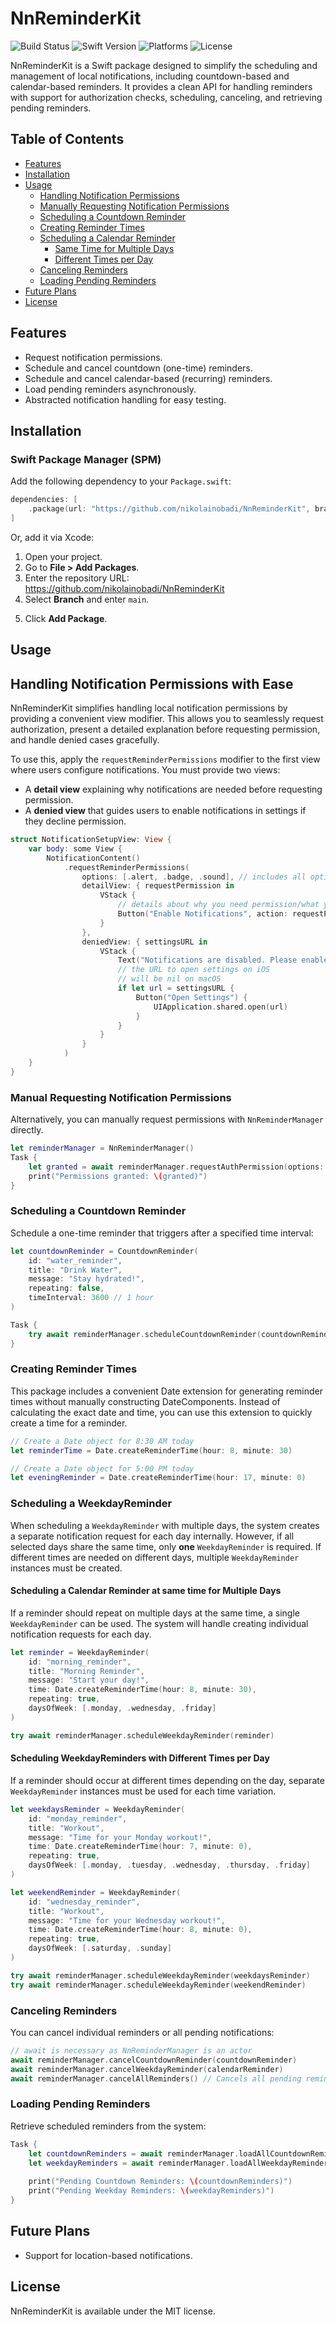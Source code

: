 # NnReminderKit

![Build Status](https://github.com/nikolainobadi/NnReminderKit/actions/workflows/ci.yml/badge.svg)
![Swift Version](https://badgen.net/badge/swift/6.0%2B/purple)
![Platforms](https://img.shields.io/badge/platforms-iOS%2017%20%2B%20%7C%20macOS%2012%20%2B-blue)
![License](https://img.shields.io/badge/license-MIT-lightgray)

NnReminderKit is a Swift package designed to simplify the scheduling and management of local notifications, including countdown-based and calendar-based reminders. It provides a clean API for handling reminders with support for authorization checks, scheduling, canceling, and retrieving pending reminders.

## Table of Contents
- [Features](#features)  
- [Installation](#installation)  
- [Usage](#usage)  
  - [Handling Notification Permissions](#handling-notification-permissions-with-ease)  
  - [Manually Requesting Notification Permissions](#manual-requesting-notification-permissions)  
  - [Scheduling a Countdown Reminder](#scheduling-a-countdown-reminder)  
  - [Creating Reminder Times](#creating-reminder-times)  
  - [Scheduling a Calendar Reminder](#scheduling-a-calendar-reminder)  
    - [Same Time for Multiple Days](#scheduling-a-calendar-reminder-at-same-time-for-multiple-days)  
    - [Different Times per Day](#scheduling-calendar-reminders-with-different-times-per-day)  
  - [Canceling Reminders](#canceling-reminders)  
  - [Loading Pending Reminders](#loading-pending-reminders)  
- [Future Plans](#future-plans)  
- [License](#license)  

## Features
- Request notification permissions.
- Schedule and cancel countdown (one-time) reminders.
- Schedule and cancel calendar-based (recurring) reminders.
- Load pending reminders asynchronously.
- Abstracted notification handling for easy testing.

## Installation

### Swift Package Manager (SPM)
Add the following dependency to your `Package.swift`:

```swift
dependencies: [
    .package(url: "https://github.com/nikolainobadi/NnReminderKit", branch: "main")
]
```
Or, add it via Xcode:  
1. Open your project.  
2. Go to **File > Add Packages**.  
3. Enter the repository URL:  
   https://github.com/nikolainobadi/NnReminderKit  
4. Select **Branch** and enter `main`.  
<!--4. Select **Up to Next Major Version** and enter `1.0.0`.  -->
5. Click **Add Package**.  

## Usage

## Handling Notification Permissions with Ease  

NnReminderKit simplifies handling local notification permissions by providing a convenient view modifier. This allows you to seamlessly request authorization, present a detailed explanation before requesting permission, and handle denied cases gracefully.  

To use this, apply the `requestReminderPermissions` modifier to the first view where users configure notifications. You must provide two views:  
- A **detail view** explaining why notifications are needed before requesting permission.  
- A **denied view** that guides users to enable notifications in settings if they decline permission.  

```swift
struct NotificationSetupView: View {
    var body: some View {
        NotificationContent()
            .requestReminderPermissions(
                options: [.alert, .badge, .sound], // includes all options by default
                detailView: { requestPermission in
                    VStack {
                        // details about why you need permission/what you will use it for
                        Button("Enable Notifications", action: requestPermission)
                    }
                },
                deniedView: { settingsURL in 
                    VStack {
                        Text("Notifications are disabled. Please enable them in settings.")
                        // the URL to open settings on iOS
                        // will be nil on macOS
                        if let url = settingsURL {
                            Button("Open Settings") {
                                UIApplication.shared.open(url)
                            }
                        }
                    }
                }
            )
    }
}

``` 

### Manual Requesting Notification Permissions
Alternatively, you can manually request permissions with `NnReminderManager` directly.

```swift
let reminderManager = NnReminderManager()
Task {
    let granted = await reminderManager.requestAuthPermission(options: [.alert, .badge, .sound])
    print("Permissions granted: \(granted)")
}

```

### Scheduling a Countdown Reminder
Schedule a one-time reminder that triggers after a specified time interval:  

```swift
let countdownReminder = CountdownReminder(
    id: "water_reminder",
    title: "Drink Water",
    message: "Stay hydrated!",
    repeating: false,
    timeInterval: 3600 // 1 hour
)

Task {
    try await reminderManager.scheduleCountdownReminder(countdownReminder)
}

```

### Creating Reminder Times

This package includes a convenient Date extension for generating reminder times without manually constructing DateComponents. Instead of calculating the exact date and time, you can use this extension to quickly create a time for a reminder.

```swift
// Create a Date object for 8:30 AM today
let reminderTime = Date.createReminderTime(hour: 8, minute: 30)

// Create a Date object for 5:00 PM today
let eveningReminder = Date.createReminderTime(hour: 17, minute: 0)

```

### Scheduling a WeekdayReminder
When scheduling a `WeekdayReminder` with multiple days, the system creates a separate notification request for each day internally. However, if all selected days share the same time, only **one** `WeekdayReminder` is required. If different times are needed on different days, multiple `WeekdayReminder` instances must be created.

#### Scheduling a Calendar Reminder at same time for Multiple Days 
If a reminder should repeat on multiple days at the same time, a single `WeekdayReminder` can be used. The system will handle creating individual notification requests for each day.  

```swift
let reminder = WeekdayReminder(
    id: "morning_reminder",
    title: "Morning Reminder",
    message: "Start your day!",
    time: Date.createReminderTime(hour: 8, minute: 30),
    repeating: true,
    daysOfWeek: [.monday, .wednesday, .friday]
)

try await reminderManager.scheduleWeekdayReminder(reminder)

```

#### Scheduling WeekdayReminders with Different Times per Day  
If a reminder should occur at different times depending on the day, separate `WeekdayReminder` instances must be used for each time variation.  

```swift
let weekdaysReminder = WeekdayReminder(
    id: "monday_reminder",
    title: "Workout",
    message: "Time for your Monday workout!",
    time: Date.createReminderTime(hour: 7, minute: 0),
    repeating: true,
    daysOfWeek: [.monday, .tuesday, .wednesday, .thursday, .friday]
)

let weekendReminder = WeekdayReminder(
    id: "wednesday_reminder",
    title: "Workout",
    message: "Time for your Wednesday workout!",
    time: Date.createReminderTime(hour: 8, minute: 0),
    repeating: true,
    daysOfWeek: [.saturday, .sunday]
)

try await reminderManager.scheduleWeekdayReminder(weekdaysReminder)
try await reminderManager.scheduleWeekdayReminder(weekendReminder)
```

### Canceling Reminders
You can cancel individual reminders or all pending notifications:  

```swift
// await is necessary as NnReminderManager is an actor
await reminderManager.cancelCountdownReminder(countdownReminder)
await reminderManager.cancelWeekdayReminder(calendarReminder)
await reminderManager.cancelAllReminders() // Cancels all pending reminders
```

### Loading Pending Reminders
Retrieve scheduled reminders from the system:  

```swift
Task {
    let countdownReminders = await reminderManager.loadAllCountdownReminders()
    let weekdayReminders = await reminderManager.loadAllWeekdayReminders()
    
    print("Pending Countdown Reminders: \(countdownReminders)")
    print("Pending Weekday Reminders: \(weekdayReminders)")
}
```

## Future Plans
- Support for location-based notifications.

## License
NnReminderKit is available under the MIT license.
